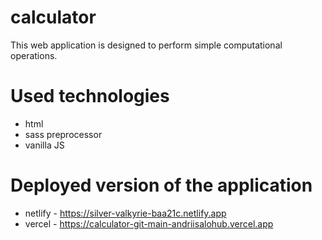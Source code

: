# calculator
This web application is designed to perform simple computational operations.

# Used technologies
- html
- sass preprocessor
- vanilla JS

# Deployed version of the application
- netlify - https://silver-valkyrie-baa21c.netlify.app
- vercel - https://calculator-git-main-andriisalohub.vercel.app
